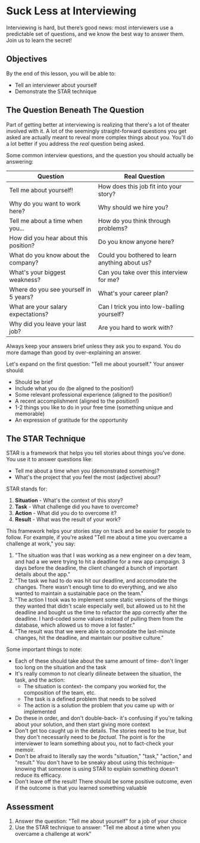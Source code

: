 # Suck Less at Interviewing

Interviewing is hard, but there’s good news: most interviewers use a predictable set of questions, and we know the best way to answer them. Join us to learn the secret! 

## Objectives

By the end of this lesson, you will be able to:

* Tell an interviewer about yourself
* Demonstrate the STAR technique

## The Question Beneath The Question

Part of getting better at interviewing is realizing that there's a lot of theater involved with it. A lot of the seemingly straight-forward questions you get asked are actually meant to reveal more complex things about you. You'll do a lot better if you address the _real_ question being asked.

Some common interview questions, and the question you should actually be answering:

| Question                 | Real Question                 |
| ------------------------ | ----------------------------- |
| Tell me about yourself!  | How does this job fit into your story? |
| Why do you want to work here? | Why should we hire you? |
| Tell me about a time when you... | How do you think through problems? |
| How did you hear about this position? | Do you know anyone here? |
| What do you know about the company? | Could you bothered to learn anything about us? |
| What's your biggest weakness? | Can you take over this interview for me? |
| Where do you see yourself in 5 years? | What's your  career plan? |
| What are your salary expectations? | Can I trick you into low-balling yourself? |
| Why did you leave your last job? | Are you hard to work with? |

Always keep your answers brief unless they ask you to expand. You do more damage than good by over-explaining an answer.

Let's expand on the first question: "Tell me about yourself." Your answer should:

* Should be brief
* Include what you do (be aligned to the position!)
* Some relevant professional experience (aligned to the position!)
* A recent accomplishment (aligned to the position!)
* 1-2 things you like to do in your free time (something unique and memorable)
* An expression of gratitude for the opportunity

## The STAR Technique

STAR is a framework that helps you tell stories about things you've done. You use it to answer questions like:

* Tell me about a time when you (demonstrated something)?
* What's the project that you feel the most (adjective) about?

STAR stands for:

1. **Situation** - What's the context of this story?
2. **Task** - What challenge did you have to overcome?
3. **Action** - What did you do to overcome it?
4. **Result** - What was the result of your work?

This framework helps your stories stay on track and be easier for people to follow. For example, if you're asked "Tell me about a time you overcame a challenge at work," you say:

1. "The situation was that I was working as a new engineer on a dev team, and had a we were trying to hit a deadline for a new app campaign. 3 days before the deadline, the client changed a bunch of important details about the app."
2. "The task we had to do was hit our deadline, and accomodate the changes. There wasn't enough time to do everything, and we also wanted to maintain a sustainable pace on the team."
3. "The action I took was to implement some static versions of the things they wanted that didn't scale especially well, but allowed us to hit the deadline and bought us the time to refactor the app correctly after the deadline. I hard-coded some values instead of pulling them from the database, which allowed us to move a lot faster."
4. "The result was that we were able to accomodate the last-minute changes, hit the deadline, and maintain our positive culture."

Some important things to note:

* Each of these should take about the same amount of time- don't linger too long on the situation and the task
* It's really common to not clearly dilineate between the situation, the task, and the action:
    * The situation is context- the company you worked for, the composition of the team, etc.
    * The task is a defined problem that needs to be solved
    * The action is a solution the problem that *you* came up with or implemented
* Do these in order, and don't double-back- it's confusing if you're talking about your solution, and then start giving more context
* Don't get too caught up in the details. The stories need to be _true_, but they don't necessarily need to be _factual_. The point is for the interviewer to learn something about you, not to fact-check your memoir.
* Don't be afraid to literally say the words "situation," "task," "action," and "result." You don't have to be sneaky about using this technique- knowing that someone is using STAR to explain something doesn't reduce its efficacy.
* Don't leave off the result! There should be some positive outcome, even if the outcome is that you learned something valuable

## Assessment

1. Answer the question: "Tell me about yourself" for a job of your choice
2. Use the STAR technique to answer: "Tell me about a time when you overcame a challenge at work"
